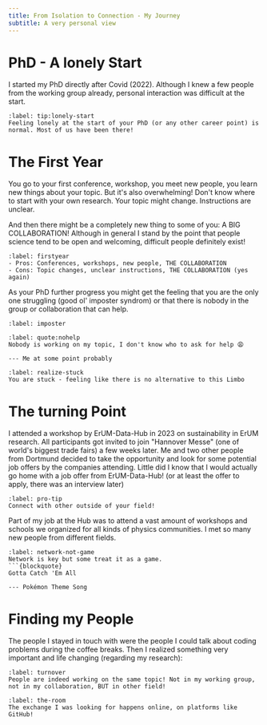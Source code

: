 ```yaml
---
title: From Isolation to Connection - My Journey
subtitle: A very personal view
---
```


# PhD - A lonely Start
I started my PhD directly after Covid (2022). 
Although I knew a few people from the working group already, personal interaction was difficult at the start. 

```{tip} New Place, New People, New Topic
:label: tip:lonely-start
Feeling lonely at the start of your PhD (or any other career point) is normal. Most of us have been there!
```

# The First Year

You go to your first conference, workshop, you meet new people, you learn new things about your topic.
But it's also overwhelming! Don't know where to start with your own research. Your topic might change. Instructions are unclear.

And then there might be a completely new thing to some of you: A BIG COLLABORATION!
Although in general I stand by the point that people science tend to be open and welcoming, difficult people definitely exist!

```{tip} A dive into the scientific community
:label: firstyear
- Pros: Conferences, workshops, new people, THE COLLABORATION
- Cons: Topic changes, unclear instructions, THE COLLABORATION (yes again)
```

As your PhD further progress you might get the feeling that you are the only one struggling (good ol' imposter syndrom) or that there
is nobody in the group or collaboration that can help. 

```{figure} ../media/imposter.jpg
:label: imposter
```

```{blockquote}
:label: quote:nohelp
Nobody is working on my topic, I don't know who to ask for help 😩

--- Me at some point probably
```

```{important} The realisation
:label: realize-stuck
You are stuck - feeling like there is no alternative to this Limbo
```

# The turning Point

I attended a workshop by ErUM-Data-Hub in 2023 on sustainability in ErUM research. All participants got invited to join "Hannover Messe" (one of world's biggest trade fairs) a few weeks later.
Me and two other people from Dortmund decided to take the opportunity and look for some potential job offers by the companies attending. 
Little did I know that I would actually go home with a job offer from ErUM-Data-Hub! (or at least the offer to apply, there was an interview later)

```{tip} Pro tip
:label: pro-tip
Connect with other outside of your field!
```

Part of my job at the Hub was to attend a vast amount of workshops and schools we organized for all kinds of physics communities. 
I met so many new people from different fields.

```{tip} Conclusion
:label: network-not-game
Network is key but some treat it as a game.
```{blockquote}
Gotta Catch 'Em All

--- Pokémon Theme Song
```

# Finding my People

The people I stayed in touch with were the people I could talk about coding problems during the coffee breaks.
Then I realized something very important and life changing (regarding my research):

```{note} Another Realisation
:label: turnover
People are indeed working on the same topic! Not in my working group, not in my collaboration, BUT in other field!
```

```{note} The Room where it happens (-Aaron Burr, Hamilton the Musical)
:label: the-room
The exchange I was looking for happens online, on platforms like GitHub!
```


